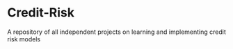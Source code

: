 # Credit-Risk
A repository of all independent projects on learning and implementing credit risk models
